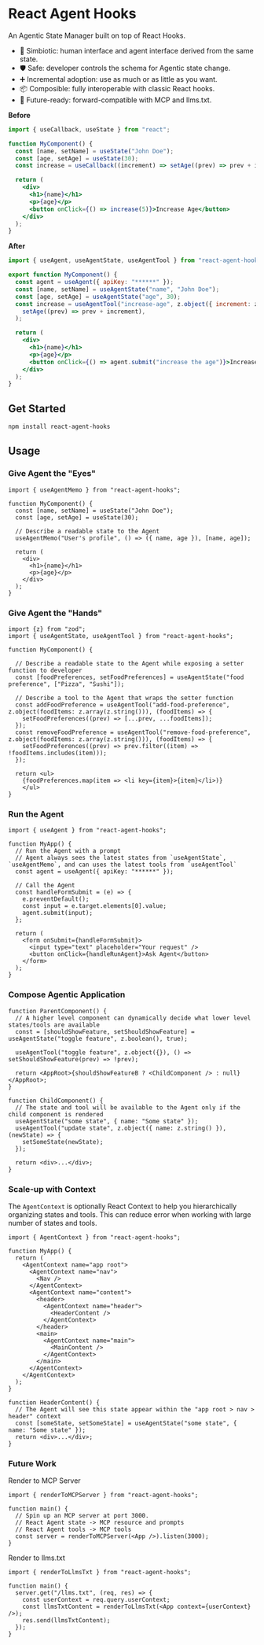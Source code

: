 # React Agent Hooks

An Agentic State Manager built on top of React Hooks.

- 🤝 Simbiotic: human interface and agent interface derived from the same state.
- 🛡️ Safe: developer controls the schema for Agentic state change.
- ➕ Incremental adoption: use as much or as little as you want.
- 📦 Composible: fully interoperable with classic React hooks.
- 🔮 Future-ready: forward-compatible with MCP and llms.txt.

**Before**

```jsx
import { useCallback, useState } from "react";

function MyComponent() {
  const [name, setName] = useState("John Doe");
  const [age, setAge] = useState(30);
  const increase = useCallback((increment) => setAge((prev) => prev + increment), []);

  return (
    <div>
      <h1>{name}</h1>
      <p>{age}</p>
      <button onClick={() => increase(5)}>Increase Age</button>
    </div>
  );
}
```

**After**

```jsx
import { useAgent, useAgentState, useAgentTool } from "react-agent-hooks";

export function MyComponent() {
  const agent = useAgent({ apiKey: "******" });
  const [name, setName] = useAgentState("name", "John Doe");
  const [age, setAge] = useAgentState("age", 30);
  const increase = useAgentTool("increase-age", z.object({ increment: z.number() }), (increment) =>
    setAge((prev) => prev + increment),
  );

  return (
    <div>
      <h1>{name}</h1>
      <p>{age}</p>
      <button onClick={() => agent.submit("increase the age")}>Increase Age</button>
    </div>
  );
}
```

## Get Started

```sh
npm install react-agent-hooks
```

## Usage

### Give Agent the "Eyes"

```tsx
import { useAgentMemo } from "react-agent-hooks";

function MyComponent() {
  const [name, setName] = useState("John Doe");
  const [age, setAge] = useState(30);

  // Describe a readable state to the Agent
  useAgentMemo("User's profile", () => ({ name, age }), [name, age]);

  return (
    <div>
      <h1>{name}</h1>
      <p>{age}</p>
    </div>
  );
}
```

### Give Agent the "Hands"

```tsx
import {z} from "zod";
import { useAgentState, useAgentTool } from "react-agent-hooks";

function MyComponent() {

  // Describe a readable state to the Agent while exposing a setter function to developer
  const [foodPreferences, setFoodPreferences] = useAgentState("food preference", ["Pizza", "Sushi"]);

  // Describe a tool to the Agent that wraps the setter function
  const addFoodPreference = useAgentTool("add-food-preference", z.object(foodItems: z.array(z.string())), (foodItems) => {
    setFoodPreferences((prev) => [...prev, ...foodItems]);
  });
  const removeFoodPreference = useAgentTool("remove-food-preference", z.object(foodItems: z.array(z.string())), (foodItems) => {
    setFoodPreferences((prev) => prev.filter((item) => !foodItems.includes(item)));
  });

  return <ul>
    {foodPreferences.map(item => <li key={item}>{item}</li>)}
    </ul>
}
```

### Run the Agent

```tsx
import { useAgent } from "react-agent-hooks";

function MyApp() {
  // Run the Agent with a prompt
  // Agent always sees the latest states from `useAgentState`, `useAgentMemo`, and can uses the latest tools from `useAgentTool`
  const agent = useAgent({ apiKey: "******" });

  // Call the Agent
  const handleFormSubmit = (e) => {
    e.preventDefault();
    const input = e.target.elements[0].value;
    agent.submit(input);
  };

  return (
    <form onSubmit={handleFormSubmit}>
      <input type="text" placeholder="Your request" />
      <button onClick={handleRunAgent}>Ask Agent</button>
    </form>
  );
}
```

### Compose Agentic Application

```tsx
function ParentComponent() {
  // A higher level component can dynamically decide what lower level states/tools are available
  const = [shouldShowFeature, setShouldShowFeature] = useAgentState("toggle feature", z.boolean(), true);

  useAgentTool("toggle feature", z.object({}), () => setShouldShowFeature(prev) => !prev);

  return <AppRoot>{shouldShowFeatureB ? <ChildComponent /> : null}</AppRoot>;
}

function ChildComponent() {
  // The state and tool will be available to the Agent only if the child component is rendered
  useAgentState("some state", { name: "Some state" });
  useAgentTool("update state", z.object({ name: z.string() }), (newState) => {
    setSomeState(newState);
  });

  return <div>...</div>;
}
```

### Scale-up with Context

The `AgentContext` is optionally React Context to help you
hierarchically organizing states and tools. This can reduce
error when working with large number of states and tools.

```tsx
import { AgentContext } from "react-agent-hooks";

function MyApp() {
  return (
    <AgentContext name="app root">
      <AgentContext name="nav">
        <Nav />
      </AgentContext>
      <AgentContext name="content">
        <header>
          <AgentContext name="header">
            <HeaderContent />
          </AgentContext>
        </header>
        <main>
          <AgentContext name="main">
            <MainContent />
          </AgentContext>
        </main>
      </AgentContext>
    </AgentContext>
  );
}

function HeaderContent() {
  // The Agent will see this state appear within the "app root > nav > header" context
  const [someState, setSomeState] = useAgentState("some state", { name: "Some state" });
  return <div>...</div>;
}
```

### Future Work

Render to MCP Server

```tsx
import { renderToMCPServer } from "react-agent-hooks";

function main() {
  // Spin up an MCP server at port 3000.
  // React Agent state -> MCP resource and prompts
  // React Agent tools -> MCP tools
  const server = renderToMCPServer(<App />).listen(3000);
}
```

Render to llms.txt

```tsx
import { renderToLlmsTxt } from "react-agent-hooks";

function main() {
  server.get("/llms.txt", (req, res) => {
    const userContext = req.query.userContext;
    const llmsTxtContent = renderToLlmsTxt(<App context={userContext} />);
    res.send(llmsTxtContent);
  });
}
```
